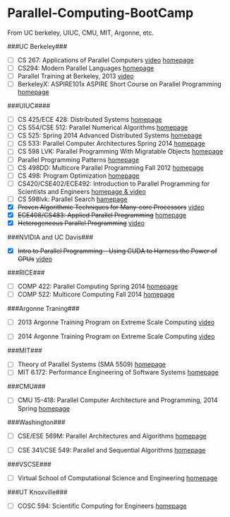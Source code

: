 Parallel-Computing-BootCamp
===========================

From UC berkeley, UIUC, CMU, MIT, Argonne, etc.

###UC Berkeley###

- [ ] CS 267: Applications of Parallel Computers [video](https://www.youtube.com/watch?v=pGFtiGW8QU0&list=PLYTiwx6hV33v8iWdAUNMmTaOX14O2CQfo) [homepage](http://www.cs.berkeley.edu/~carazvan/cs267.spr14/)
- [ ] CS294: Modern Parallel Languages [homepage](http://www.cs.berkeley.edu/~yelick/cs294-f13/#staff)
- [ ] Parallel Training at Berkeley, 2013 [video](http://www.youtube.com/playlist?list=PLImGd8Yga0-mTfrAa8qgJhssfOtJLOSwj)
- [ ] BerkeleyX: ASPIRE101x ASPIRE Short Course on Parallel Programming [homepage](https://edge.edx.org/courses/BerkeleyX/ASPIRE101x/2014_2015/about)

###UIUC####
- [ ] CS 425/ECE 428: Distributed Systems [homepage](https://courses.engr.illinois.edu/cs425/fa2013/index.html)
- [ ] CS 554/CSE 512: Parallel Numerical Algorithms [homepage](https://courses.engr.illinois.edu/cs554/fa2013/notes/index.html)
- [ ] CS 525: Spring 2014 Advanced Distributed Systems [homepage](https://courses.engr.illinois.edu/cs525/sp2014/index.html)
- [ ] CS 533: Parallel Computer Architectures Spring 2014 [homepage](https://courses.engr.illinois.edu/cs533/)
- [ ] CS 598 LVK: Parallel Programming With Migratable Objects [homepage](https://wiki.cites.illinois.edu/wiki/display/cs598lvk/Lectures)
- [ ] Parallel Programming Patterns [homepage](https://wiki.cites.illinois.edu/wiki/display/ppp/Home)
- [ ] CS 498DD: Multicore Parallel Programming Fall 2012 [homepage](https://wiki.cites.illinois.edu/wiki/display/cs498dd/Schedule?src=contextnavchildmode)
- [ ] CS 498: Program Optimization [homepage](https://wiki.cites.illinois.edu/wiki/display/cs498mgsp13/Schedule)
- [ ] CS420/CSE402/ECE492: Introduction to Parallel Programming for Scientists and Engineers [homepage & video](https://wiki.cites.illinois.edu/wiki/display/cs420fa14/Tentative+Schedule)
- [ ] CS 598lvk: Parallel Search [hamepage](https://wiki.cites.illinois.edu/wiki/display/cs598lvkfa10/Lectures)
- [X] ~~Proven Algorithmic Techniques for Many-core Processors~~ [video](http://pat.hwu.crhc.illinois.edu/SitePages/Videos.aspx)
- [X] ~~ECE408/CS483: Applied Parallel Programming~~ [homepage](https://ece408.hwu.crhc.illinois.edu/SitePages/Home.aspx)
- [X] ~~Heterogeneous Parallel Programming~~ [video](https://www.coursera.org/course/hetero)

###NVIDIA and UC Davis###
- [X] ~~Intro to Parallel Programming - Using CUDA to Harness the Power of GPUs~~ [video](https://www.udacity.com/course/cs344)

###RICE###
- [ ] COMP 422: Parallel Computing Spring 2014 [homepage](https://www.clear.rice.edu/comp422/lecture-notes/index.html)
- [ ] COMP 522: Multicore Computing Fall 2014 [homepage](http://www.cs.rice.edu/~johnmc/comp522/lecture-notes/index.html)

###Argonne Traning###
- [ ] 2013 Argonne Training Program on Extreme Scale Computing [video](http://www.youtube.com/playlist?list=PLGj2a3KTwhRbPg8l1-8HQVswVbN3ofxil)
- [ ] 2014 Argonne Training Program on Extreme Scale Computing [video](https://www.youtube.com/playlist?list=PLGj2a3KTwhRbpV3Y-6A3k1R1usnDtClnv)


###MIT###
- [ ] Theory of Parallel Systems (SMA 5509) [homepage](http://ocw.mit.edu/courses/electrical-engineering-and-computer-science/6-895-theory-of-parallel-systems-sma-5509-fall-2003/)
- [ ] MIT 6.172: Performance Engineering of Software Systems [homepage](http://stellar.mit.edu/S/course/6/fa14/6.172/materials.html)

###CMU###
- [ ] CMU 15-418: Parallel Computer Architecture and Programming, 2014 Spring [homepage](http://scs.hosted.panopto.com/Panopto/Pages/Sessions/List.aspx#folderID=“6f8dfe4c-565f-4642-ae71-1a9f587311c6")

###Washington###
- [ ] CSE/ESE 569M: Parallel Architectures and Algorithms [homepage](http://research.engineering.wustl.edu/~songtian/)
- [ ] CSE 341/CSE 549: Parallel and Sequential Algorithms [homepage](http://www.classes.cec.wustl.edu/~cse341/web/)


###VSCSE###
- [ ] Virtual School of Computational Science and Engineering [homepage](http://vscse.org/)

###UT Knoxville###
- [ ] COSC 594: Scientific Computing for Engineers [homepage](http://web.eecs.utk.edu/~dongarra/WEB-PAGES/SPRING-2014/cs594-2014.htm)

 
